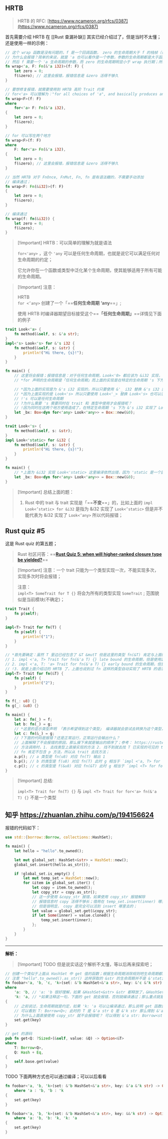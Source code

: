 ## HRTB

> HRTB 的 RFC: [https://www.ncameron.org/rfcs/0387](https://www.ncameron.org/rfcs/0387)

首先需要介绍 HRTB 在 [[Rust 查漏补缺]] 其实已经介绍过了，但是当时不太懂；还是使用一样的示例：

```rs
// 这个 wrap 函数是没有问题的，f 是一个回调函数， zero 的生命周期大于 f 的栈帧（也就是 f的执行的那段时间） 都很合理；但是会得到一个报错；
// 为什么会报错？简单的来说，就是 'a 也可以看作是一个参数，参数的生命周期都是大于函数执行期的（不可能在函数执行期间，参数被释放了）；所以 'a 这个生命周期天生就是大于 wrap 执行期的；
// 然后 f 需要一个 'a 生命周期的参数，而 zero 的生命周期明显小于 wrap 执行期；所以约定不成立，就会报错；
fn wrap<'a, F: Fn(&'a i32)>(f: F) {
    let zero = 0;
    f(&zero); // 这里会报错，报错信息是 &zero 活得不够久
}

// 要想修复报错，就需要使用到 HRTB 高阶 Trait 约束
// for<'a> 可以理解为："for all choices of 'a", and basically produces an infinite list of trait bounds that F must satisfy. 翻译不出来，反正就是这样定义的生命周期，包含了所有可能，F 必须满足；
fn wrap<F>(f: F)
where
    for<'a> F: Fn(&'a i32),
{
    let zero = 0;
    f(&zero);
}

// for 可以写在两个地方
fn wrap<F>(f: F)
where
    F: for<'a> Fn(&'a i32),
{
    let zero = 0;
    f(&zero); // 这里会报错，报错信息是 &zero 活得不够久
}

// 当然 HRTB 对于 FnOnce, FnMut, Fn, fn 是有语法糖的，不需要手动添加
// 编译通过；
fn wrap<F: Fn(&i32)>(f: F)
{
    let zero = 0;
    f(&zero);
}

// 编译通过
fn wrap(f: fn(&i32)) {
    let zero = 0;
    f(&zero);
}
```

> [!important] HRTB：可以简单的理解为就是语法
> 
> `for<'any>` ，这个 `'any` 可以是任何生命周期，也就是说它可以满足任何对生命周期的约定；  
>   
> 它允许你在一个函数或类型中泛化某个生命周期，使其能够适用于所有可能的生命周期。  

> [!important] 注意：
> 
>   
>   
> HRTB  
> `for <’any>` 创建了一个「==**任何生命周期 ‘any**==」;  
>   
> 使用 HRTB 时编译器期望目标接受这个==**「任何生命周期」**==详情见下面的例子

```rs
trait Look<'a> {
    fn method(&self, s: &'a str);
}
impl<'s> Look<'s> for &'s i32 {
    fn method(&self, s: &str) {
        println!("Hi there, {s}!");
    }
}

fn main() {
    // 这里将会报错；报错信息是：对于任何生命周期，Look<'0> 都应该为 &i32 实现，但是 Look<'1> 实际上是为类型 &'1 i32 适用于特定的生命周期 '1
    // *for 声明的生命周期是「任何生命周期」而上面的实现是在特定的生命周期 's 下为 &'s i32 实现了 Look<'s> ；而这里使用的是  &0 也就是 &'_ i32

    // *因为上面的实现是为 &'s i32 实现的，所以只要使用 &'_ i32 替换 &'s i32 就可以让编译通过；
    // *因为上面实现的是 Look<'s> 所以只要使用 Look<'_> 替换 Look<'s> 也可以让编译通过
    // !'s 可以是任何生命周期
    // ?为什么需要 's 需要同时在 trait 和 类型中使用才会报错呢？
    // !因为同时在这两个地方使用造成了，在特定生命周期 's 下为 &'s i32 实现了 Look<'s> ；使用 &'_ i32 时 Look<'s> 可以接受 任何生命周期; 使用 Look<'_> 时，编译器将会使用 &0 去推断 's; 's 自然是可以接受 &0 的生命周期的； 只有当 's 在两个地方使用了，才会出现 's 通过推断变成特定生命周期的情况
    let _bx: Box<dyn for<'any> Look<'any>> = Box::new(&0);
}
```

```rs
trait Look<'s> {
    fn method(&self, s: &str);
}
impl Look<'static> for &i32 {
    fn method(&self, s: &str) {
        println!("Hi there, {s}!");
    }
}

fn main() {
    // *上面为 &i32 实现 Look<'static> 这里编译依然出错，因为 'static 是一个固定的生命周期；这里要将 「任何生命周期」 分配给 'static 自然也不行，依然是那个规则：要使用 HRTB 那么就必须要接受 「任何生命周期」
    let _bx: Box<dyn for<'any> Look<'any>> = Box::new(&0);
}
```

> [!important] 总结上面的题：
> 
>   
>   
> 1. Rust 中的 trait 与 trait 实现是「==**不变**==」的，比如上面的 `impl Look<’static> for &i32` 是指为 &i32 实现了 `Look<’static>` 但是并不能代表为 &i32 实现了 `Look<’any>` 所以代码报错；

## Rust quiz #5

这是 Rust quiz 的第五题；

> Rust 社区问答：==**[Rust Quiz 5: when will higher-ranked closure type be yielded?](https://users.rust-lang.org/t/rust-quiz-5-when-will-higher-ranked-closure-type-be-yielded/68874)**==

> [!important] 注意：一个 trait 只能为一个类型实现一次，不能实现多次，实现多次时将会报错；
> 
>   
>   
> 注意：  
> `impl<T> SomeTrait for T {}` 将会为所有的类型实现 `SomeTrait` ; 范围貌似是当前模块(不确定)；

```rs
trait Trait {
    fn p(self);
}

impl<T> Trait for fn(T) {
    fn p(self) {
        println!("1");
    }
}

// *首先要确定：虽然 T 里边已经包含了 &T &mutT 但是这里的类型 fn(&T) 肯定与上面的 fn(T) 是不一样的 不然的话已经报错了；至于为什么不一样，可以进行脱糖处理；
// 1. impl <'a, T> Trait for fn(&'a T) {} late bound 的生命周期，但是使用这样的写法会报错，说明了这样的写法被包含在 T 中
// 2. impl <'a, T: 'a> Trait for fn(&'a T) {} early bound 的生命周期，但是这样的写法依然会报错，说明了这样的写法被包含在 T 中
// !3. 就是上面介绍过的 HRTB 了，上面也说到过 fn 这样的类型自动实现了 HRTB 的语法糖，所以如果使用 1 和 2 的写法，相当于是破坏了语法糖，所以会报错 impl <T> Trait for for<'a> fn(&'a T) {} 这样的方法不会报错，说明这样的写法与 T 不是一个类型的，详情见：https://github.com/rust-lang/rust/issues/56105 这样的写法目前来说是一个新的类型，但是以后可能会报错； rust-analyzer 其实也进行了警告: "trait 实现冲突" 与错误的信息一样；只不过变成了警告
impl<T> Trait for fn(&T) {
    fn p(self) {
        println!("2");
    }
}

fn f(_: u8) {}
fn g(_: &u8) {}

fn main() {
    let a: fn(_) = f;
    let b: fn(_) = g;
    // *这里的显示类型声明 「表示希望得到这个类型」 编译器就会尝试去转换为这个类型，如果去掉了 `: fn(&_)` 那么代码依然会报错，因为 g 自身也是一种类型，「函数项类型」之前讲过；
    let c: fn(&_) = g;
    // ?下面的代码是报错？还是正常运行，正常运行会输出什么？
    // 上面解释了不会报错的原因，那么接下来就是输出的顺序了；参考： https://rustwiki.org/zh-CN/reference/expressions/method-call-expr.html 方法调用表达式；
    // 方法调用时，1. 去找类型上直接实现的方法 2. 找不到就去找 T 已实现的可见的 trait 提供的方法；
    // fn 肯定不包含 p 方法，所以从 trait 去找方法；
    a.p(); // a 类型是 fn(u8) 对应 fn(T) 输出 1
    b.p(); // b 的类型是 f(u8) 对应 fn(T) 此时 g 相当于 `impl <'a, T> for fn(&'a T)函数指针` 的实现 输出 1
    c.p(); // c 的类型是 f(&u8) 对应 fn(&T) 此时 g 相当于 `impl <T> for for<'a> fn(&'a T)函数指针` 的实现 输出2
}
```

> [!important] 总结:
> 
> `impl<T> Trait for fn(T) {}` 与 `impl <T> Trait for for<'a> fn(&'a T) {}` 不是一个类型

  

## 知乎 https://zhuanlan.zhihu.com/p/194156624

报错的代码如下：

```rs
use std::{borrow::Borrow, collections::HashSet};

fn main() {
    let hello = "hello".to_owned();

    let mut global_set: HashSet<&str> = HashSet::new();
    global_set.insert(hello.as_str());

    if !global_set.is_empty() {
        let mut temp_set = HashSet::new();
        for &item in global_set.iter() {
            let copy = item.to_owned();
            let copy_str = copy.as_str();
            // 这一步使用 &copy_str 报错，如果使用 copy_str 报错解除
            // 报错信息时 copy 活得不够长；借用在 temp_set.insert(inner) 哪里使用了；
            // 但是很明显， copy 是完全可以活到 insert 哪里去的；
            let value = global_set.get(&copy_str);
            if let Some(inner) = value.cloned() {
                temp_set.insert(inner);
            };
        }
    }
}
```

---

**解析：**

> [!important] TODO 但是说实话这个解析不太懂，等以后再来探索吧；

```rs
// 创建一个类似于上面从 HashSet 中 get 值的函数；根据生命周期消除规则吧生命周期都声明出来；因为上面的报错是生命周期报错；
// 注意 "hello".to_owned().as_str() 这样获取的 &str 的生命周期并不是 &'static 准确的来说，字符串切片除了 "sdasd" 这样的字面量外，其他不是 &'static；因为 String 时存放在堆上的；而字面量是存放在静态区域的；
fn foobar<'a, 'b, 'c, 'k>(set: &'b HashSet<&'a str>, key: &'c &'k str) -> Option<&'b &'a str>
where
    'a: 'b, // 'a: 'b 很好理解，如果 &HashSet<&str> &str 都释放了，&HashSet 还没释放，那不是就悬垂引用了
    'k: 'a, // *如果注释这一句，下面的 get 就会报错，否则就编译通过；那么重点就是这个生命周期约束；
{
    // 之前说过，生命周期就是约定，如果 'k: 'a 可以让编译通过，那么说明 get 函数就期望得到这样的约束；那么就去看 HashSet::get 的源码
    // 可以看到 T: Borrow<Q>; 此时的 T 是 &'a str Q 是 &'k str 那么得到 &'a str: Borrow<&'k str> 知乎里面的解释是：这里就可以看作 import T for Borrow<T> {} 但是要想把 &'a str 与 &'k str 看作同一个类型的话，那么 'k 一定要大于等于 'a 所以这里加了一个 'k: 'a 就可以通过编译了；
    // 为什么上面直接使用 copy_str 就不会报错呢？ 可以得到 &'a str: Borrow<str> 然后 Borrow 实现了 impl<'_> Borrow<T> for &'_ T 这个生命周期是不重要的，所以可以通过编译；
    set.get(key)
}

// get 的源码
pub fn get<Q: ?Sized>(&self, value: &Q) -> Option<&T>
where
    T: Borrow<Q>,
    Q: Hash + Eq,
{
    self.base.get(value)
}
```

TODO 下面两种方式也可以通过编译；可以以后看看

```rs
fn foobar<'a, 'b, 'k>(set: &'b HashSet<&'a str>, key: &'a &'k str) -> Option<&'b &'a str> 
    where 'a : 'b, 'b : 'k
{
    set.get(key)
}

fn foobar<'a, 'b, 'k>(set: &'b HashSet<&'a str>, key: &&'k str) -> Option<&'b &'a str>
    where 'a: 'b, 'b: 'k, 'k: 'a
{
    set.get(key)
}
```
